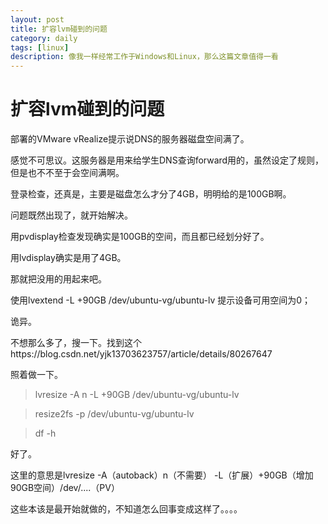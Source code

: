 ```yaml
---
layout: post
title: 扩容lvm碰到的问题
category: daily
tags: [linux]
description: 像我一样经常工作于Windows和Linux，那么这篇文章值得一看
---
```


# 扩容lvm碰到的问题

部署的VMware vRealize提示说DNS的服务器磁盘空间满了。

感觉不可思议。这服务器是用来给学生DNS查询forward用的，虽然设定了规则，但是也不不至于会空间满啊。

登录检查，还真是，主要是磁盘怎么才分了4GB，明明给的是100GB啊。

问题既然出现了，就开始解决。

用pvdisplay检查发现确实是100GB的空间，而且都已经划分好了。

用lvdisplay确实是用了4GB。

那就把没用的用起来吧。

使用lvextend -L +90GB /dev/ubuntu-vg/ubuntu-lv 提示设备可用空间为0；

诡异。

不想那么多了，搜一下。找到这个https://blog.csdn.net/yjk13703623757/article/details/80267647

照着做一下。

> lvresize -A n -L +90GB /dev/ubuntu-vg/ubuntu-lv

> resize2fs -p /dev/ubuntu-vg/ubuntu-lv

> df -h

好了。

这里的意思是lvresize -A（autoback）n（不需要） -L（扩展）+90GB（增加90GB空间）/dev/....（PV）

这些本该是最开始就做的，不知道怎么回事变成这样了。。。。

